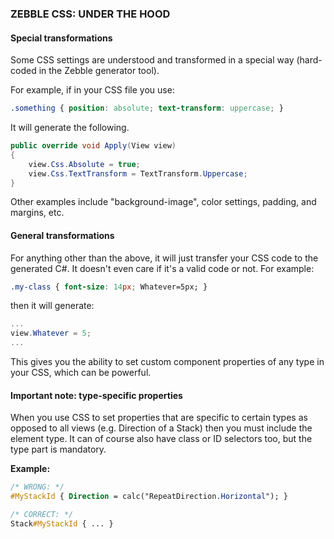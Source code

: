 ﻿
### ZEBBLE CSS: UNDER THE HOOD

#### Special transformations

Some CSS settings are understood and transformed in a special way (hard-coded in the Zebble generator tool).

For example, if in your CSS file you use:

```css
.something { position: absolute; text-transform: uppercase; }
```

It will generate the following.

```csharp
public override void Apply(View view)
{
    view.Css.Absolute = true;           
    view.Css.TextTransform = TextTransform.Uppercase;
}
```

Other examples include "background-image", color settings, padding, and margins, etc.

#### General transformations
For anything other than the above, it will just transfer your CSS code to the generated C#. It doesn't even care if it's a valid code or not. For example:

```css
.my-class { font-size: 14px; Whatever=5px; }
```

then it will generate:

```csharp
...
view.Whatever = 5;
...
```

This gives you the ability to set custom component properties of any type in your CSS, which can be powerful.

#### Important note: type-specific properties

When you use CSS to set properties that are specific to certain types as opposed to all views (e.g. Direction of a Stack) then you must include the element type. It can of course also have class or ID selectors too, but the type part is mandatory.

**Example:**

```css
/* WRONG: */
#MyStackId { Direction = calc("RepeatDirection.Horizontal"); }

/* CORRECT: */
Stack#MyStackId { ... }
```